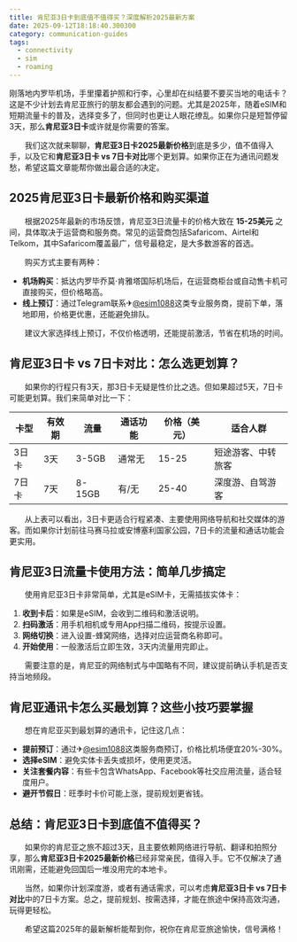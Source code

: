 ```yaml
---
title: 肯尼亚3日卡到底值不值得买？深度解析2025最新方案
date: 2025-09-12T18:18:40.300300
category: communication-guides
tags:
  - connectivity
  - sim
  - roaming
---
```


刚落地内罗毕机场，手里攥着护照和行李，心里却在纠结要不要买当地的电话卡？这是不少计划去肯尼亚旅行的朋友都会遇到的问题。尤其是2025年，随着eSIM和短期流量卡的普及，选择变多了，但同时也更让人眼花缭乱。如果你只是短暂停留3天，那么**肯尼亚3日卡**或许就是你需要的答案。

　　我们这次就来聊聊，**肯尼亚3日卡2025最新价格**到底是多少，值不值得入手，以及它和**肯尼亚3日卡 vs 7日卡对比**哪个更划算。如果你正在为通讯问题发愁，希望这篇文章能帮你做出最合适的决定。

## 2025肯尼亚3日卡最新价格和购买渠道

　　根据2025年最新的市场反馈，肯尼亚3日流量卡的价格大致在 **15-25美元** 之间，具体取决于运营商和服务商。常见的运营商包括Safaricom、Airtel和Telkom，其中Safaricom覆盖最广，信号最稳定，是大多数游客的首选。

　　购买方式主要有两种：

- **机场购买**：抵达内罗毕乔莫·肯雅塔国际机场后，在运营商柜台或自动售卡机可直接购买，但价格略高。
- **线上预订**：通过Telegram联系✈[@esim1088](https://t.me/s/esim1088)这类专业服务商，提前下单，落地即用，价格更优惠，还能避免排队。

　　建议大家选择线上预订，不仅价格透明，还能提前激活，节省在机场的时间。

## 肯尼亚3日卡 vs 7日卡对比：怎么选更划算？

　　如果你的行程只有3天，那3日卡无疑是性价比之选。但如果超过5天，7日卡可能更划算。我们来简单对比一下：

| 卡型 | 有效期 | 流量 | 通话功能 | 价格（美元） | 适合人群 |
|------|--------|------|-----------|----------------|------------|
| 3日卡 | 3天 | 3-5GB | 通常无 | 15-25 | 短途游客、中转旅客 |
| 7日卡 | 7天 | 8-15GB | 有/无 | 25-40 | 深度游、自驾游客 |

　　从上表可以看出，3日卡更适合行程紧凑、主要使用网络导航和社交媒体的游客。而如果你计划前往马赛马拉或安博塞利国家公园，7日卡的流量和通话功能会更实用。

## 肯尼亚3日流量卡使用方法：简单几步搞定

　　使用肯尼亚3日卡非常简单，尤其是eSIM卡，无需插拔实体卡：

1. **收到卡后**：如果是eSIM，会收到二维码和激活说明。
2. **扫码激活**：用手机相机或专用App扫描二维码，按提示设置。
3. **网络切换**：进入设置-蜂窝网络，选择对应运营商名称即可。
4. **开始使用**：一般激活后立即生效，3天内流量用完即止。

　　需要注意的是，肯尼亚的网络制式与中国略有不同，建议提前确认手机是否支持当地频段。

## 肯尼亚通讯卡怎么买最划算？这些小技巧要掌握

　　想在肯尼亚买到最划算的通讯卡，记住这几点：

- **提前预订**：通过✈[@esim1088](https://t.me/s/esim1088)这类服务商预订，价格比机场便宜20%-30%。
- **选择eSIM**：避免实体卡丢失或损坏，使用更灵活。
- **关注套餐内容**：有些卡包含WhatsApp、Facebook等社交应用流量，适合轻度用户。
- **避开节假日**：旺季时卡价可能上涨，提前规划更省钱。

## 总结：肯尼亚3日卡到底值不值得买？

　　如果你的肯尼亚之旅不超过3天，且主要依赖网络进行导航、翻译和拍照分享，那么**肯尼亚3日卡2025最新价格**已经非常亲民，值得入手。它不仅解决了通讯刚需，还能避免回国后一堆没用完的本地卡。

　　当然，如果你计划深度游，或者有通话需求，可以考虑**肯尼亚3日卡 vs 7日卡对比**中的7日卡方案。总之，提前规划、按需选择，才能在旅途中保持高效沟通，玩得更轻松。

　　希望这篇2025年的最新解析能帮到你，祝你在肯尼亚旅途愉快，信号满格！